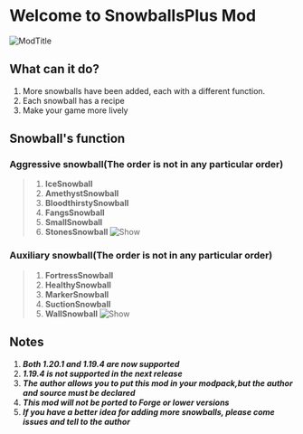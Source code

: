 # Welcome to SnowballsPlus Mod
![ModTitle](https://cdn-raw.modrinth.com/data/MitrX3QU/images/e5ff0b2255178205eb65c124598910aa773f6fa6.png)
## What can it do?
1. More snowballs have been added, each with a different function.
2. Each snowball has a recipe
3. Make your game more lively

## Snowball's function
### Aggressive snowball(The order is not in any particular order)
> 1. **IceSnowball**
> 2. **AmethystSnowball**
> 3. **BloodthirstySnowball**
> 4. **FangsSnowball**
> 5. **SmallSnowball**
> 6. **StonesSnowball**
![Show](https://cdn-raw.modrinth.com/data/MitrX3QU/images/dace161219c6182d32fb77b5645cf6b9b4e023ad.png)

### Auxiliary snowball(The order is not in any particular order)
> 1. **FortressSnowball**
> 2. **HealthySnowball**
> 3. **MarkerSnowball**
> 4. **SuctionSnowball**
> 5. **WallSnowball**
![Show](https://cdn-raw.modrinth.com/data/MitrX3QU/images/36c9f5acb0329b251b7408422cd49da3b263852f.png)
## Notes
1. ***Both 1.20.1 and 1.19.4 are now supported***
2. ***1.19.4 is not supported in the next release***
3. ***The author allows you to put this mod in your modpack,but the author and source must be declared***
4. ***This mod will not be ported to Forge or lower versions***
5. ***If you have a better idea for adding more snowballs, please come issues and tell to the author***
